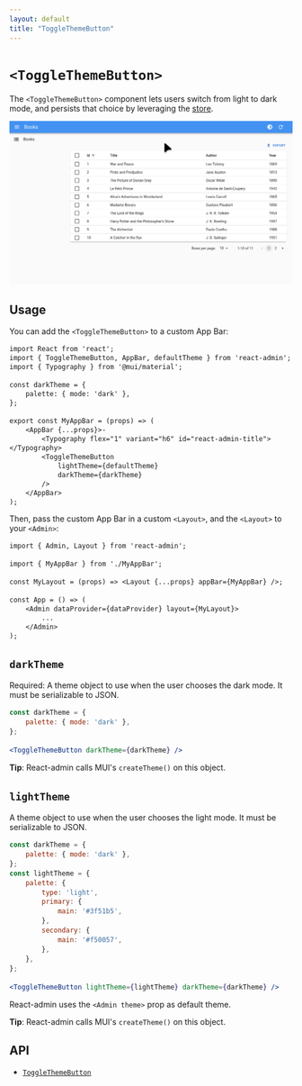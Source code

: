 ```yaml
---
layout: default
title: "ToggleThemeButton"
---
```


# `<ToggleThemeButton>`

The `<ToggleThemeButton>` component lets users switch from light to dark mode, and persists that choice by leveraging the [store](./Store.md).

![Dark Mode support](./img/ToggleThemeButton.gif)

## Usage

You can add the `<ToggleThemeButton>` to a custom App Bar:

```tsx
import React from 'react';
import { ToggleThemeButton, AppBar, defaultTheme } from 'react-admin';
import { Typography } from '@mui/material';

const darkTheme = {
    palette: { mode: 'dark' },
};

export const MyAppBar = (props) => (
    <AppBar {...props}>-
        <Typography flex="1" variant="h6" id="react-admin-title"></Typography>
        <ToggleThemeButton
            lightTheme={defaultTheme}
            darkTheme={darkTheme}
        />
    </AppBar>
);
```

Then, pass the custom App Bar in a custom `<Layout>`, and the `<Layout>` to your `<Admin>`:

```tsx
import { Admin, Layout } from 'react-admin';

import { MyAppBar } from './MyAppBar';

const MyLayout = (props) => <Layout {...props} appBar={MyAppBar} />;

const App = () => (
    <Admin dataProvider={dataProvider} layout={MyLayout}>
        ...
    </Admin>
);
```

## `darkTheme`

Required: A theme object to use when the user chooses the dark mode. It must be serializable to JSON.

```jsx
const darkTheme = {
    palette: { mode: 'dark' },
};

<ToggleThemeButton darkTheme={darkTheme} />
```

**Tip**: React-admin calls MUI's `createTheme()` on this object. 

## `lightTheme`

A theme object to use when the user chooses the light mode. It must be serializable to JSON.

```jsx
const darkTheme = {
    palette: { mode: 'dark' },
};
const lightTheme = {
    palette: {
        type: 'light',
        primary: {
            main: '#3f51b5',
        },
        secondary: {
            main: '#f50057',
        },
    },
};

<ToggleThemeButton lightTheme={lightTheme} darkTheme={darkTheme} />
```

React-admin uses the `<Admin theme>` prop as default theme.

**Tip**: React-admin calls MUI's `createTheme()` on this object. 

## API

* [`ToggleThemeButton`]

[`ToggleThemeButton`]: https://github.com/marmelab/react-admin/blob/master/packages/ra-ui-materialui/src/button/ToggleThemeButton.tsx

